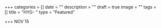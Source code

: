 +++
categories = []
date = ""
description = ""
draft = true
image = ""
tags = []
title = "HYG- "
type = "Featured"

+++
NOV 15
